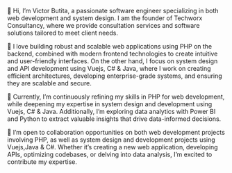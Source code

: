 👋 Hi, I’m Victor Butita, a passionate software engineer specializing in both web development and system design. I am the founder of Techworx Consultancy, where we provide consultation services and software solutions tailored to meet client needs.

👀 I love building robust and scalable web applications using PHP on the backend, combined with modern frontend technologies to create intuitive and user-friendly interfaces. On the other hand, I focus on system design and API development using Vuejs, C# & Java, where I work on creating efficient architectures, developing enterprise-grade systems, and ensuring they are scalable and secure.

🌱 Currently, I’m continuously refining my skills in PHP for web development, while deepening my expertise in system design and development using Vuejs, C# & Java. Additionally, I’m exploring data analytics with Power BI and Python to extract valuable insights that drive data-informed decisions.

💼 I’m open to collaboration opportunities on both web development projects involving PHP, as well as system design and development projects using Vuejs,Java & C#. Whether it’s creating a new web application, developing APIs, optimizing codebases, or delving into data analysis, I’m excited to contribute my expertise.









